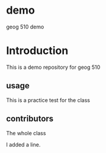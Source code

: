 # demo
geog 510 demo

# Introduction

This is a demo repository for geog 510

## usage
This is a practice test for the class

## contributors
The whole class 

I added a line.